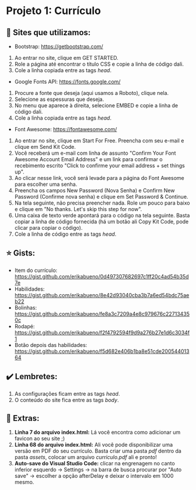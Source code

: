 # Projeto 1: Currículo

## :yellow_heart: Sites que utilizamos:

- Bootstrap: https://getbootstrap.com/

1. Ao entrar no site, clique em GET STARTED. 
2. Role a página até encontrar o título CSS e copie a linha de código dali. 
3. Cole a linha copiada entre as tags *head*.

- Google Fonts API: https://fonts.google.com/

1. Procure a fonte que deseja (aqui usamos a Roboto), clique nela. 
2. Selecione as espessuras que deseja. 
3. No menu que aparece à direita, selecione EMBED e copie a linha de código dali. 
4. Cole a linha copiada entre as tags *head*.

- Font Awesome: https://fontawesome.com/

1. Ao entrar no site, clique em Start For Free. Preencha com seu e-mail e clique em Send Kit Code. 
2. Você receberá um e-mail com linha de assunto "Confirm Your Font Awesome Account Email Address" e um link para confirmar o recebimento escrito "Click to confirme your email address + set things up". 
3. Ao clicar nesse link, você será levade para a página do Font Awesome para escolher uma senha.
4. Preencha os campos New Password (Nova Senha) e Confirm New Password (Confirme nova senha) e clique em Set Password & Continue.
5. Na tela seguinte, não precisa preencher nada. Role um pouco para baixo e clique em "No thanks. Let's skip this step for now".
6. Uma caixa de texto verde apontará para o código na tela seguinte. Basta copiar a linha de código fornecida (há um botão ali Copy Kit Code, pode clicar para copiar o código).
7. Cole a linha de código entre as tags *head*.

## :star: Gists:

- Item do currículo: https://gist.github.com/erikabueno/0d497307682697c1ff20c4ad54b35d7e
- Habilidades: https://gist.github.com/erikabueno/8e42d93040cba3b7a6ed54bdc75aeb22
- Bolinhas: https://gist.github.com/erikabueno/fe8a3c7209a4e8c979676c227134350c
- Rodapé: https://gist.github.com/erikabueno/f2f4792594f9d9a276b27e1d6c3034f1
- Botão depois das habilidades: https://gist.github.com/erikabueno/f5d682e406b1ba8e51cde20054401364 

## :heavy_check_mark: Lembretes:

1. As configurações ficam entre as tags *head*.
2. O conteúdo do site fica entre as tags *body*.

## :star_struck: Extras:

1. **Linha 7 do arquivo index.html:** Lá você encontra como adicionar um favicon ao seu site ;)
2. **Linha 68 do arquivo index.html:** Ali você pode disponibilizar uma versão em PDF do seu currículo. Basta criar uma pasta *pdf* dentro da pasta *assets*, colocar um arquivo *curriculo.pdf* ali e pronto! 
3. **Auto-save do Visual Studio Code:** clicar na engrenagem no canto inferior esquerdo -> Settings -> na barra de busca procurar por "Auto save" -> escolher a opção afterDelay e deixar o intervalo em 1000 mesmo.